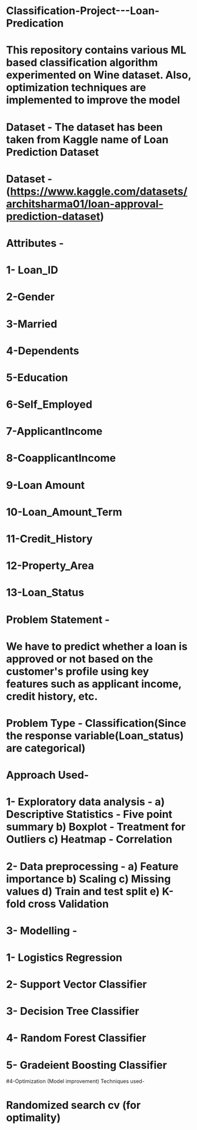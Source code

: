 # Classification-Project---Loan-Predication
# This repository contains various ML based classification algorithm experimented on Wine dataset. Also, optimization techniques are implemented to improve the model
# Dataset - The dataset has been taken from Kaggle name of Loan Prediction Dataset
# Dataset - (https://www.kaggle.com/datasets/architsharma01/loan-approval-prediction-dataset)
# Attributes -
# 1- Loan_ID  
# 2-Gender
# 3-Married 
# 4-Dependents
# 5-Education 
# 6-Self_Employed
# 7-ApplicantIncome
# 8-CoapplicantIncome
# 9-Loan Amount
# 10-Loan_Amount_Term 
# 11-Credit_History 
# 12-Property_Area
# 13-Loan_Status
# Problem Statement - 
# We have to predict whether a loan is approved or not based on the customer's profile using key features such as applicant income, credit history, etc.
# Problem Type - Classification(Since the response variable(Loan_status) are categorical)
# Approach Used-
# 1- Exploratory data analysis - a) Descriptive Statistics - Five point summary b) Boxplot - Treatment for Outliers c) Heatmap - Correlation
# 2- Data preprocessing - a) Feature importance b) Scaling c) Missing values d) Train and test split e) K-fold cross Validation
# 3- Modelling -
# 1- Logistics Regression 
# 2- Support Vector Classifier
# 3- Decision Tree Classifier
# 4- Random Forest Classifier
# 5- Gradeient Boosting Classifier
#4-Optimization (Model improvement) Techniques used- 
# Randomized search cv (for optimality)




